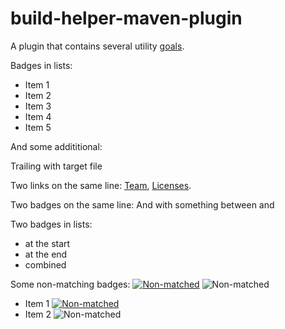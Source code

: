 <head>
  <title>Overview</title>
</head>

# build-helper-maven-plugin

A plugin that contains several utility [goals](plugin-info.html).

Badges in lists:
* Item 1
* Item 2
* Item 3
* Item 4
* Item 5

And some addititional:


Trailing with target file

Two links on the same line: [Team](team.html), [Licenses](licenses.html).

Two badges on the same line:
And with something between and

Two badges in lists:
* at the start
* at the end
* combined

Some non-matching badges:
[![Non-matched](https://non-matched)](https://non-matched)
![Non-matched](https://non-matched)

* Item 1 [![Non-matched](https://non-matched)](https://non-matched)
* Item 2 ![Non-matched](https://non-matched)

